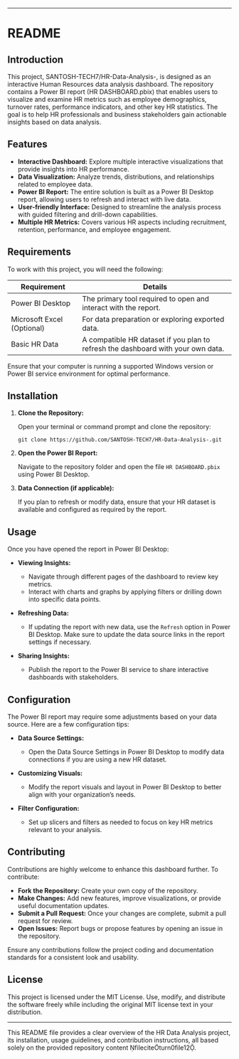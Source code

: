 
------------------------------------------------------------
# README

## Introduction

This project, SANTOSH-TECH7/HR-Data-Analysis-, is designed as an interactive Human Resources data analysis dashboard. The repository contains a Power BI report (HR DASHBOARD.pbix) that enables users to visualize and examine HR metrics such as employee demographics, turnover rates, performance indicators, and other key HR statistics. The goal is to help HR professionals and business stakeholders gain actionable insights based on data analysis.

## Features

- **Interactive Dashboard:** Explore multiple interactive visualizations that provide insights into HR performance.
- **Data Visualization:** Analyze trends, distributions, and relationships related to employee data.
- **Power BI Report:** The entire solution is built as a Power BI Desktop report, allowing users to refresh and interact with live data.
- **User-friendly Interface:** Designed to streamline the analysis process with guided filtering and drill-down capabilities.
- **Multiple HR Metrics:** Covers various HR aspects including recruitment, retention, performance, and employee engagement.

## Requirements

To work with this project, you will need the following:
  
| Requirement             | Details                                                      |
|-------------------------|--------------------------------------------------------------|
| Power BI Desktop        | The primary tool required to open and interact with the report. |
| Microsoft Excel (Optional) | For data preparation or exploring exported data.     |
| Basic HR Data           | A compatible HR dataset if you plan to refresh the dashboard with your own data. |

Ensure that your computer is running a supported Windows version or Power BI service environment for optimal performance.

## Installation

1. **Clone the Repository:**

   Open your terminal or command prompt and clone the repository:

   ```
   git clone https://github.com/SANTOSH-TECH7/HR-Data-Analysis-.git
   ```

2. **Open the Power BI Report:**

   Navigate to the repository folder and open the file `HR DASHBOARD.pbix` using Power BI Desktop.

3. **Data Connection (if applicable):**

   If you plan to refresh or modify data, ensure that your HR dataset is available and configured as required by the report.

## Usage

Once you have opened the report in Power BI Desktop:

- **Viewing Insights:**
  - Navigate through different pages of the dashboard to review key metrics.
  - Interact with charts and graphs by applying filters or drilling down into specific data points.

- **Refreshing Data:**
  - If updating the report with new data, use the `Refresh` option in Power BI Desktop. Make sure to update the data source links in the report settings if necessary.

- **Sharing Insights:**
  - Publish the report to the Power BI service to share interactive dashboards with stakeholders.

## Configuration

The Power BI report may require some adjustments based on your data source. Here are a few configuration tips:

- **Data Source Settings:**
  - Open the Data Source Settings in Power BI Desktop to modify data connections if you are using a new HR dataset.
  
- **Customizing Visuals:**
  - Modify the report visuals and layout in Power BI Desktop to better align with your organization’s needs.

- **Filter Configuration:**
  - Set up slicers and filters as needed to focus on key HR metrics relevant to your analysis.

## Contributing

Contributions are highly welcome to enhance this dashboard further. To contribute:

- **Fork the Repository:** Create your own copy of the repository.
- **Make Changes:** Add new features, improve visualizations, or provide useful documentation updates.
- **Submit a Pull Request:** Once your changes are complete, submit a pull request for review.
- **Open Issues:** Report bugs or propose features by opening an issue in the repository.

Ensure any contributions follow the project coding and documentation standards for a consistent look and usability.

## License

This project is licensed under the MIT License. Use, modify, and distribute the software freely while including the original MIT license text in your distribution.

------------------------------------------------------------

This README file provides a clear overview of the HR Data Analysis project, its installation, usage guidelines, and contribution instructions, all based solely on the provided repository content fileciteturn0file12.
